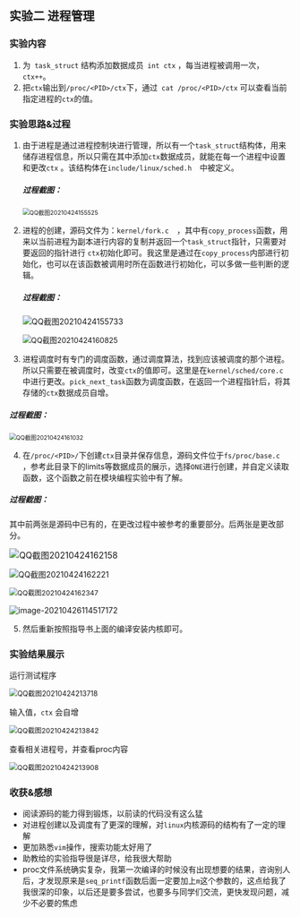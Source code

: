 ## 实验二 进程管理

### 实验内容

1. 为` task_struct` 结构添加数据成员` int ctx` ，每当进程被调用一次，`ctx++`。
2. 把`ctx`输出到` /proc/<PID>/ctx `下，通过` cat /proc/<PID>/ctx` 可以查看当前指定进程的`ctx`的值。  

### 实验思路&过程

1. 由于进程是通过进程控制块进行管理，所以有一个`task_struct`结构体，用来储存进程信息，所以只需在其中添加`ctx`数据成员，就能在每一个进程中设置和更改`ctx` 。该结构体在`include/linux/sched.h  `中被定义。

   ##### 过程截图：

   <img src="assets/QQ%E6%88%AA%E5%9B%BE20210424155525-1619407896630.png" alt="QQ截图20210424155525" style="zoom:75%;" />

2. 进程的创建，源码文件为：`kernel/fork.c  `，其中有`copy_process`函数，用来以当前进程为副本进行内容的复制并返回一个`task_struct`指针，只需要对要返回的指针进行 `ctx`初始化即可。我这里是通过在`copy_process`内部进行初始化，也可以在该函数被调用时所在函数进行初始化，可以多做一些判断的逻辑。

   ##### 过程截图：

   ![QQ截图20210424155733](assets/QQ%E6%88%AA%E5%9B%BE20210424155733.png)

   <img src="assets/QQ%E6%88%AA%E5%9B%BE20210424160825.png" alt="QQ截图20210424160825" style="zoom:94%;" />

3.  进程调度时有专门的调度函数，通过调度算法，找到应该被调度的那个进程。所以只需要在被调度时，改变`ctx`的值即可。这里是在`kernel/sched/core.c  `中进行更改。`pick_next_task`函数为调度函数，在返回一个进程指针后，将其存储的`ctx`数据成员自增。

   ##### 过程截图：

   <img src="assets/QQ%E6%88%AA%E5%9B%BE20210424161032.png" alt="QQ截图20210424161032" style="zoom:74%;" />

   

4.  在`/proc/<PID>/`下创建`ctx`目录并保存信息，源码文件位于`fs/proc/base.c  `，参考此目录下的limits等数据成员的展示，选择`ONE`进行创建，并自定义读取函数，这个函数之前在模块编程实验中有了解。

   ##### 过程截图：

   其中前两张是源码中已有的，在更改过程中被参考的重要部分。后两张是更改部分。

   <img src="assets/QQ%E6%88%AA%E5%9B%BE20210424162158-1619408504372.png" alt="QQ截图20210424162158" style="zoom:109%;" />

   ![QQ截图20210424162221](assets/QQ%E6%88%AA%E5%9B%BE20210424162221.png)

   <img src="assets/QQ%E6%88%AA%E5%9B%BE20210424162347.png" alt="QQ截图20210424162347" style="zoom:88%;" />

   ![image-20210426114517172](assets/image-20210426114517172.png)
   
5.  然后重新按照指导书上面的编译安装内核即可。

### 实验结果展示

运行测试程序

<img src="assets/QQ%E6%88%AA%E5%9B%BE20210424213718.png" alt="QQ截图20210424213718" style="zoom:89%;" />

输入值，`ctx` 会自增

<img src="assets/QQ%E6%88%AA%E5%9B%BE20210424213842.png" alt="QQ截图20210424213842" style="zoom:88%;" />

查看相关进程号，并查看proc内容

<img src="assets/QQ%E6%88%AA%E5%9B%BE20210424213908.png" alt="QQ截图20210424213908" style="zoom:88%;" />

### 收获&感想

- 阅读源码的能力得到锻炼，以前读的代码没有这么猛
- 对进程创建以及调度有了更深的理解，对`linux`内核源码的结构有了一定的理解
- 更加熟悉`vim`操作，搜索功能太好用了
- 助教给的实验指导很是详尽，给我很大帮助
- proc文件系统确实复杂，我第一次编译的时候没有出现想要的结果，咨询别人后，才发现原来是`seq_printf`函数后面一定要加上`m`这个参数的，这点给我了我很深的印象，以后还是要多尝试，也要多与同学们交流，更快发现问题，减少不必要的焦虑

  






